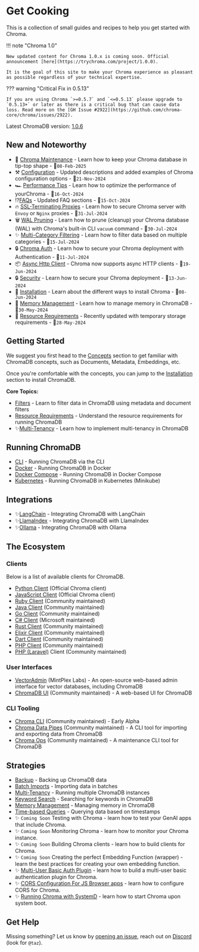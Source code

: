 # Get Cooking

This is a collection of small guides and recipes to help you get started with Chroma.

!!! note "Chroma 1.0"

    New updated content for Chroma 1.0.x is coming soon. Official announcement [here](https://trychroma.com/project/1.0.0).

    It is the goal of this site to make your Chroma experience as pleasant as possible regardless of your technical expertise.

??? warning "Critical Fix in 0.5.13"

    If you are using Chroma `>=0.5.7` and `<=0.5.13` please upgrade to `0.5.13+` or later as there is a critical bug that can cause data loss. Read more on the [GH Issue #2922](https://github.com/chroma-core/chroma/issues/2922).

Latest ChromaDB version: [1.0.6](https://github.com/chroma-core/chroma/releases/tag/1.0.6)


## New and Noteworthy

- 🔄 [Chroma Maintenance](running/maintenance.md) - Learn how to keep your Chroma database in tip-top shape - 📅`08-Feb-2025`
- ⚒️ [Configuration](core/configuration.md) - Updated descriptions and added examples of Chroma configuration options - 📅`21-Nov-2024`
- 🏎️ [Performance Tips](running/performance-tips.md) - Learn how to optimize the performance of yourChroma - 📅`16-Oct-2024`
- ⁉️[FAQs](faq/index.md) - Updated FAQ sections - 📅`15-Oct-2024`
- 🔥 [SSL-Terminating Proxies](security/ssl-proxies.md) - Learn how to secure Chroma server with `Envoy` or `Nginx` proxies - 📅`31-Jul-2024`
- 🗑️ [WAL Pruning](core/advanced/wal-pruning.md#chroma-cli) - Learn how to prune (cleanup) your Chroma database (WAL) with Chroma's built-in CLI `vacuum` command - 📅`30-Jul-2024`
- ✨ [Multi-Category Filtering](strategies/multi-category-filters.md) - Learn how to filter data based on multiple categories - 📅`15-Jul-2024`
- 🔒 [Chroma Auth](security/auth.md) - Learn how to secure your Chroma deployment with Authentication - 📅`11-Jul-2024`
- 📦 [Async Http Client](core/clients.md#http-client) - Chroma now supports async HTTP clients - 📅`19-Jun-2024`
- 🔒 [Security](security/index.md) - Learn how to secure your Chroma deployment - 📅`13-Jun-2024`
- 🔧 [Installation](core/install.md) - Learn about the different ways to install Chroma - 📅`08-Jun-2024`
- 🧠 [Memory Management](strategies/memory-management.md) - Learn how to manage memory in ChromaDB - 📅`30-May-2024`
- 📐 [Resource Requirements](core/resources.md) - Recently updated with temporary storage requirements - 📅`28-May-2024`

## Getting Started

We suggest you first head to the [Concepts](core/concepts.md) section to get familiar with ChromaDB concepts, such as
Documents, Metadata, Embeddings, etc.

Once you're comfortable with the concepts, you can jump to the [Installation](core/install.md) section to install
ChromaDB.

**Core Topics:**

- [Filters](core/filters.md) - Learn to filter data in ChromaDB using metadata and document filters
- [Resource Requirements](core/resources.md) - Understand the resource requirements for running ChromaDB
- ✨[Multi-Tenancy](strategies/multi-tenancy/index.md) - Learn how to implement multi-tenancy in ChromaDB

## Running ChromaDB

- [CLI](running/running-chroma.md#chroma-cli) - Running ChromaDB via the CLI
- [Docker](running/running-chroma.md#docker) - Running ChromaDB in Docker
- [Docker Compose](running/running-chroma.md#docker-compose-cloned-repo) - Running ChromaDB in Docker Compose
- [Kubernetes](running/running-chroma.md#minikube-with-helm-chart) - Running ChromaDB in Kubernetes (Minikube)

## Integrations

- ✨[LangChain](integrations/langchain/index.md) - Integrating ChromaDB with LangChain
- ✨[LlamaIndex](integrations/llamaindex/index.md) - Integrating ChromaDB with LlamaIndex
- ✨[Ollama](integrations/ollama/index.md) - Integrating ChromaDB with Ollama

## The Ecosystem

### Clients

Below is a list of available clients for ChromaDB.

- [Python Client](ecosystem/clients.md#python) (Official Chroma client)
- [JavaScript Client](ecosystem/clients.md#javascript) (Official Chroma client)
- [Ruby Client](ecosystem/clients.md#ruby-client) (Community maintained)
- [Java Client](ecosystem/clients.md#java-client) (Community maintained)
- [Go Client](ecosystem/clients.md#go-client) (Community maintained)
- [C# Client](ecosystem/clients.md#c-client) (Microsoft maintained)
- [Rust Client](ecosystem/clients.md#rust-client) (Community maintained)
- [Elixir Client](ecosystem/clients.md#elixir-client) (Community maintained)
- [Dart Client](ecosystem/clients.md#dart-client) (Community maintained)
- [PHP Client](ecosystem/clients.md#php-client) (Community maintained)
- [PHP (Laravel)](ecosystem/clients.md#php-laravel-client) Client (Community maintained)

### User Interfaces

- [VectorAdmin](https://github.com/Mintplex-Labs/vector-admin) (MintPlex Labs) - An open-source web-based admin
  interface for vector databases, including ChromaDB
- [ChromaDB UI](https://github.com/thakkaryash94/chroma-ui) (Community maintained) - A web-based UI for ChromaDB

### CLI Tooling

- [Chroma CLI](https://github.com/amikos-tech/chroma-cli) (Community maintained) - Early Alpha
- [Chroma Data Pipes](https://github.com/amikos-tech/chromadb-data-pipes) (Community maintained) - A CLI tool for
  importing and exporting data from ChromaDB
- [Chroma Ops](https://github.com/amikos-tech/chromadb-ops) (Community maintained) - A maintenance CLI tool for ChromaDB

## Strategies

- [Backup](strategies/backup.md) - Backing up ChromaDB data
- [Batch Imports](strategies/batching.md) - Importing data in batches
- [Multi-Tenancy](strategies/multi-tenancy/index.md) - Running multiple ChromaDB instances
- [Keyword Search](strategies/keyword-search.md) - Searching for keywords in ChromaDB
- [Memory Management](strategies/memory-management.md) - Managing memory in ChromaDB
- [Time-based Queries](strategies/time-based-queries.md) - Querying data based on timestamps
- ✨ `Coming Soon` Testing with Chroma - learn how to test your GenAI apps that include Chroma.
- ✨ `Coming Soon` Monitoring Chroma - learn how to monitor your Chroma instance.
- ✨ `Coming Soon` Building Chroma clients - learn how to build clients for Chroma.
- ✨ `Coming Soon` Creating the perfect Embedding Function (wrapper) - learn the best practices for creating your own
  embedding function.
- ✨ [Multi-User Basic Auth Plugin](strategies/multi-tenancy/multi-user-basic-auth.md) - learn how to build a multi-user
  basic authentication plugin for Chroma.
- ✨ [CORS Configuration For JS Browser apps](strategies/cors.md) - learn how to configure CORS for Chroma.
- ✨ [Running Chroma with SystemD](strategies/systemd-service.md) - learn how to start Chroma upon system boot.

## Get Help

Missing something? Let us know by [opening an issue](https://github.com/amikos-tech/chroma-cookbook/issues/new), reach
out on [Discord](https://discord.gg/MMeYNTmh3x) (look for `@taz`).

